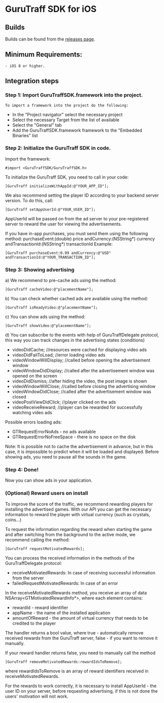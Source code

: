
# GuruTraff SDK for iOS

## Builds
Builds can be found from the [releases page](https://github.com/gurutraff/gurutraff-sdk-ios/releases).

## Minimum Requirements:
    - iOS 8 or higher.

## Integration steps

### Step 1: Import GuruTraffSDK.framework into the project.

    To import a framework into the project do the following:
    
- In the "Project navigator" select the necessary project 
- Select the necessary Target from the list of available
- Select the "General" tab
- Add the GuruTraffSDK.framework framework to the "Embedded Binaries" list

### Step 2: Initialize the GuruTraff SDK in code.
    
Import the framework:

    #import <GuruTraffSDK/GuruTraffSDK.h>

To initialize the GuruTraff SDK, you need to call in your code:

    [GuruTraff initializeWithAppId:@"YOUR_APP_ID"];
    
We also recommend setting the player ID according to your backend server version. To do this, call:

    [GuruTraff setAppUserId:@"YOUR_USER_ID"];

AppUserId will be passed on from the ad server to your pre-registered server to reward the user for viewing the advertisements.

If you have in-app purchases, you must send them using the following method:
purchaseEvent:(double) price andCurrency:(NSString*) currency andTransactionId:(NSString*) transactionId
Example:

    [GuruTraff purchaseEvent:0.99 andCurrency:@"USD" andTransactionId:@"YOUR_TRANSACTION_ID"];

### Step 3: Showing advertising

a) We recommend to pre-cache ads using the method:
	

    [GuruTraff cacheVideo:@"placementName"];

b) You can check whether cached ads are available using the method:
	

    [GuruTraff isReadyVideo:@"placementName"];

c) You can show ads using the method:
	

    [GuruTraff showVideo:@"placementName"];

d) You can subscribe to the events with help of GuruTraffDelegate protocol, this way you can track changes in the advertising states (conditions)

- videoDidCache;			          //resources were cached for displaying video ads
- videoDidFailToLoad;        	    	//error loading video ads
- videoWindowWillDisplay;		      //called before opening the advertisement window
- videoWindowDidDisplay; 			  //called after the advertisement window was opened on the screen
- videoDidDismiss;			          //after hiding the video, the post image is shown
- videoWindowWillClose;			      //called before closing the advertising window
- videoWindowDidClose;			      //called after the advertisement window was closed
- videoPostViewDidClick;              //player clicked on the ads
- videoReceiveReward;                 //player can be rewarded for successfully watching video ads

Possible errors loading ads:
- GTRequestErrorNoAds - no ads available
 - GTRequestErrorNoFreeSpace - there is no space on the disk
        
Note:
It is possible not to cache the advertisement in advance, but in this case, it is impossible to predict when it will be loaded and displayed.
Before showing ads, you need to pause all the sounds in the game.

### Step 4: Done!

Now you can show ads in your application.



### (Optional) Reward users on install

To improve the score of the traffic, we recommend rewarding players for installing the advertised games.
With our API you can get the necessary information to reward the player with virtual currency (such as crystals, coins...)

To request the information regarding the reward when starting the game and after switching from the background to the active mode, we recommend calling the method:

    [GuruTraff requestMotivatedRewards];

You can process the received information in the methods of the GuruTraffDelegate protocol:
- receiveMotivatedRewards: In case of receiving successful information from the server
- failedRequestMotivatedRewards: In case of an error

In the receiveMotivatedRewards method, you receive an array of data NSArray<GTMotivatedRewardInfo*>, where each element contains:
- rewardId - reward identifier
- appName - the name of the installed application
- amountOfReward - the amount of virtual currency that needs to be credited to the player

The handler returns a bool value, where true - automatically remove received rewards from the GuruTraff server, false - if you want to remove it manually.

If your reward handler returns false, you need to manually call the method 
		

    [GuruTraff removeMotivatedRewards:rewardIdsToRemove];
   where rewardIdsToRemove is an array of reward identifiers received in receiveMotivatedRewards.

For the rewards to work correctly, it is necessary to install AppUserId - the user ID on your server, before requesting advertising, if this is not done the users' motivation will not work.
